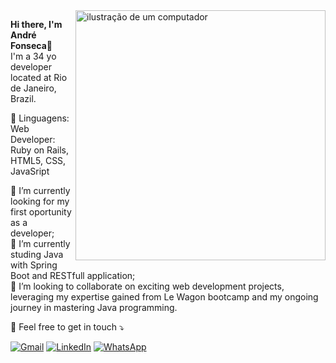 <img src="https://raw.githubusercontent.com/MicaelliMedeiros/micaellimedeiros/master/image/computer-illustration.png" alt="ilustração de um computador" min-width="400px" max-width="400px" width="400px" align="right">

<p align="left"> 
<strong> Hi there, I'm André Fonseca👋 </strong> <br>
I'm a 34 yo developer located at Rio de Janeiro, Brazil. 
</p>

<p align="left">
  🦄 Linguagens: Web Developer: Ruby on Rails, HTML5, CSS, JavaSript
</p>

<p align="left">
  🔭 I’m currently looking for my first oportunity as a developer; <br>
  🌱 I’m currently studing Java with Spring Boot and RESTfull application; <br>
  👯 I’m looking to collaborate on exciting web development projects, leveraging my expertise gained from Le Wagon bootcamp and my ongoing journey in mastering Java programming. 
</p>

<p align="left">
  💌 Feel free to get in touch ⤵️
</p>

<p align="left">
  <a href="#" title="Gmail">
  <img src="https://img.shields.io/badge/-Gmail-FF0000?style=flat-square&labelColor=FF0000&logo=gmail&logoColor=white&link=mailto:andrefo.dev@gmail.com" alt="Gmail"/></a>
  <a href="#" title="LinkedIn">
  <img src="https://img.shields.io/badge/-Linkedin-0e76a8?style=flat-square&logo=Linkedin&logoColor=white&link=linkedin.com/in/andre-fonseca1511" alt="LinkedIn"/></a>
  <a href="#" title="WhatsApp">
  <img src="https://img.shields.io/badge/-WhatsApp-25d366?style=flat-square&labelColor=25d366&logo=whatsapp&logoColor=white&link=https://wa.me/5521981737880" alt="WhatsApp"/></a>
</p>

<!--
**deco89/deco89** is a ✨ _special_ ✨ repository because its `README.md` (this file) appears on your GitHub profile.

Here are some ideas to get you started:

- 🔭 I’m currently working on ...
- 🌱 I’m currently learning Java and dependencies
- 👯 I’m looking to collaborate on ...
- 🤔 I’m looking for help with ...
- 💬 Ask me about ...
- 📫 How to reach me: ...
- 😄 Pronouns: ...
- ⚡ Fun fact: ...
-->
